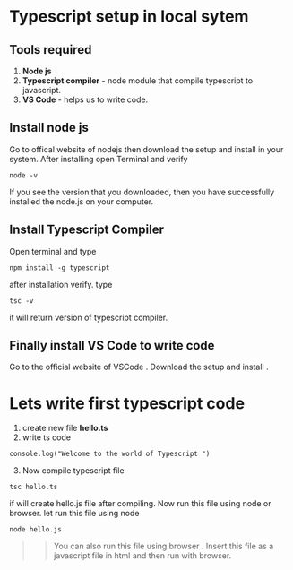# Typescript setup in local sytem

## Tools required

1. **Node js**
2. **Typescript compiler** - node module that compile typescript to javascript.
3. **VS Code** - helps us to write code.

## Install node js

Go to offical website of nodejs then download the setup and install in your system.
After installing open Terminal and verify

```
node -v
```

If you see the version that you downloaded, then you have successfully installed the node.js on your computer.

## Install Typescript Compiler

Open terminal and type

```
npm install -g typescript
```

after installation verify.
type

```
tsc -v
```

it will return version of typescript compiler.

## Finally install VS Code to write code

Go to the official website of VSCode . Download the setup and install .

# Lets write first typescript code

1. create new file **hello.ts**
2. write ts code

```
console.log("Welcome to the world of Typescript ")
```

3. Now compile typescript file

```
tsc hello.ts
```

if will create hello.js file after compiling.
Now run this file using node or browser.
let run this file using node

```
node hello.js
```

> > You can also run this file using browser . Insert this file as a javascript file in html and then run with browser.
